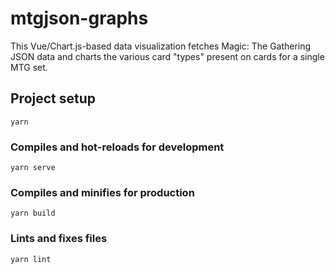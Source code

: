 # mtgjson-graphs

This Vue/Chart.js-based data visualization fetches Magic: The Gathering JSON data and charts the various card "types" present on cards for a single MTG set.

## Project setup
```
yarn
```

### Compiles and hot-reloads for development
```
yarn serve
```

### Compiles and minifies for production
```
yarn build
```

### Lints and fixes files
```
yarn lint
```
